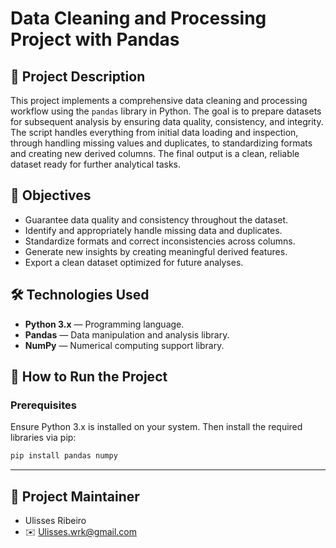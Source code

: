 # Data Cleaning and Processing Project with Pandas

## 📝 Project Description

This project implements a comprehensive data cleaning and processing workflow using the `pandas` library in Python. The goal is to prepare datasets for subsequent analysis by ensuring data quality, consistency, and integrity. The script handles everything from initial data loading and inspection, through handling missing values and duplicates, to standardizing formats and creating new derived columns. The final output is a clean, reliable dataset ready for further analytical tasks.

## 🎯 Objectives

- Guarantee data quality and consistency throughout the dataset.
- Identify and appropriately handle missing data and duplicates.
- Standardize formats and correct inconsistencies across columns.
- Generate new insights by creating meaningful derived features.
- Export a clean dataset optimized for future analyses.

## 🛠️ Technologies Used

- **Python 3.x** — Programming language.
- **Pandas** — Data manipulation and analysis library.
- **NumPy** — Numerical computing support library.

## 🚀 How to Run the Project

### Prerequisites

Ensure Python 3.x is installed on your system. Then install the required libraries via pip:

```bash
pip install pandas numpy
```
---

## 👤 Project Maintainer
- Ulisses Ribeiro
- ✉️ Ulisses.wrk@gmail.com
